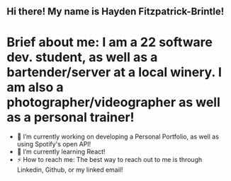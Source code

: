 ## Hi there! My name is Hayden Fitzpatrick-Brintle!

# Brief about me: I am a 22 software dev. student, as well as a bartender/server at a local winery. I am also a photographer/videographer as well as a personal trainer!

- 🔭 I’m currently working on developing a Personal Portfolio, as well as using Spotify's open API!
- 🌱 I’m currently learning React!
- ⚡ How to reach me: The best way to reach out to me is through Linkedin, Github, or my linked email!

